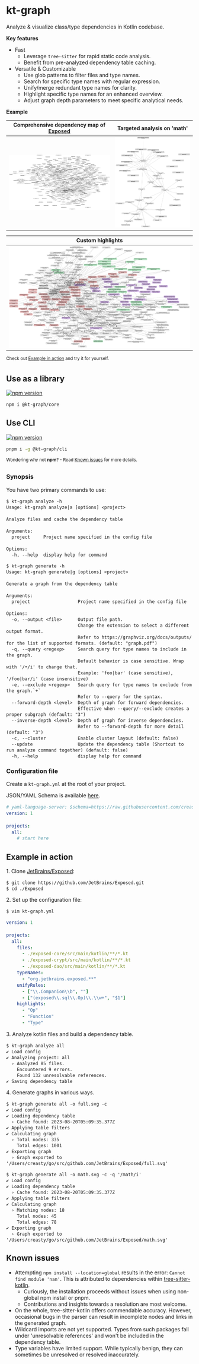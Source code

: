 # kt-graph

Analyze & visualize class/type dependencies in Kotlin codebase.

**Key features**

- Fast
  - Leverage `tree-sitter` for rapid static code analysis.
  - Benefit from pre-analyzed dependency table caching.
- Versatile & Customizable
  - Use glob patterns to filter files and type names.
  - Search for specific type names with regular expression.
  - Unify/merge redundant type names for clarity.
  - Highlight specific type names for an enhanced overview.
  - Adjust graph depth parameters to meet specific analytical needs.

**Example**

| Comprehensive dependency map of [Exposed](https://github.com/JetBrains/Exposed) | Targeted analysis on 'math' |
|---|---|
| ![](./example/exposed_full.svg) | ![](./example/exposed_queried.svg) |

| Custom highlights |
|---|
| ![](./example/exposed_hl.svg) |

<sup>Check out [Example in action](#example-in-action) and try it for yourself.</sup>

## Use as a library

[![npm version](https://badge.fury.io/js/@kt-graph%2Fcore.svg)](https://www.npmjs.com/package/@kt-graph/core)

```sh
npm i @kt-graph/core
```

## Use CLI

[![npm version](https://badge.fury.io/js/@kt-graph%2Fcli.svg)](https://www.npmjs.com/package/@kt-graph/cli)

```sh
pnpm i -g @kt-graph/cli
```
<sup>Wondering why not **npm**? - Read [Known issues](#known-issues) for more details.</sup>

### Synopsis

You have two primary commands to use:

```sh-session
$ kt-graph analyze -h
Usage: kt-graph analyze|a [options] <project>

Analyze files and cache the dependency table

Arguments:
  project     Project name specified in the config file

Options:
  -h, --help  display help for command
```

```sh-session
$ kt-graph generate -h
Usage: kt-graph generate|g [options] <project>

Generate a graph from the dependency table

Arguments:
  project                  Project name specified in the config file

Options:
  -o, --output <file>      Output file path.
                           Change the extension to select a different output format.
                           Refer to https://graphviz.org/docs/outputs/ for the list of supported formats. (default: "graph.pdf")
  -q, --query <regexp>     Search query for type names to include in the graph.
                           Default behavior is case sensitive. Wrap with '/•/i' to change that.
                           Example: 'foo|bar' (case sensitive), '/foo|bar/i' (case insensitive)
  -e, --exclude <regexp>   Search query for type names to exclude from the graph.`+`
                           Refer to --query for the syntax.
  --forward-depth <level>  Depth of graph for forward dependencies.
                           Effective when --query/--exclude creates a proper subgraph (default: "3")
  --inverse-depth <level>  Depth of graph for inverse dependencies.
                           Refer to --forward-depth for more detail (default: "3")
  -c, --cluster            Enable cluster layout (default: false)
  --update                 Update the dependency table (Shortcut to run analyze command together) (default: false)
  -h, --help               display help for command
```

### Configuration file

Create a `kt-graph.yml` at the root of your project.

JSON/YAML Schema is available [here](https://raw.githubusercontent.com/creasty/kt-graph/master/config-schema.json).

```yml
# yaml-language-server: $schema=https://raw.githubusercontent.com/creasty/kt-graph/master/config-schema.json
version: 1

projects:
  all:
    # start here
```

## Example in action

1\. Clone [JetBrains/Exposed](https://github.com/JetBrains/Exposed):

```sh-session
$ git clone https://github.com/JetBrains/Exposed.git
$ cd ./Exposed
```

2\. Set up the configuration file:

```sh-session
$ vim kt-graph.yml
```

```yml
version: 1

projects:
  all:
    files:
      - ./exposed-core/src/main/kotlin/**/*.kt
      - ./exposed-crypt/src/main/kotlin/**/*.kt
      - ./exposed-dao/src/main/kotlin/**/*.kt
    typeNames:
      - "org.jetbrains.exposed.**"
    unifyRules:
      - ["\\.Companion\\b", ""]
      - ["(exposed\\.sql\\.Op)\\.\\w+", "$1"]
    highlights:
      - "Op"
      - "Function"
      - "Type"
```

3\. Analyze kotlin files and build a dependency table.

```sh-session
$ kt-graph analyze all
✔ Load config
✔ Analyzing project: all
  › Analyzed 85 files.
    Encountered 9 errors.
    Found 132 unresolvable references.
✔ Saving dependency table
```

4\. Generate graphs in various ways.

```sh-session
$ kt-graph generate all -o full.svg -c
✔ Load config
✔ Loading dependency table
  › Cache found: 2023-08-20T05:09:35.377Z
✔ Applying table filters
✔ Calculating graph
  › Total nodes: 335
    Total edges: 1001
✔ Exporting graph
  › Graph exported to '/Users/creasty/go/src/github.com/JetBrains/Exposed/full.svg'
```

```sh-session
$ kt-graph generate all -o math.svg -c -q '/math/i'
✔ Load config
✔ Loading dependency table
  › Cache found: 2023-08-20T05:09:35.377Z
✔ Applying table filters
✔ Calculating graph
  › Matching nodes: 18
    Total nodes: 45
    Total edges: 78
✔ Exporting graph
  › Graph exported to '/Users/creasty/go/src/github.com/JetBrains/Exposed/math.svg'
```

## Known issues

- Attempting `npm install --location=global` results in the error: `Cannot find module 'nan'`. This is attributed to dependencies within [tree-sitter-kotlin](https://github.com/fwcd/tree-sitter-kotlin/blob/06a2f6e71c7fcac34addcbf2a4667adad1b9c5a7/package.json#L8).
  - Curiously, the installation proceeds without issues when using non-global npm install or pnpm.
  - Contributions and insights towards a resolution are most welcome.
- On the whole, tree-sitter-kotlin offers commendable accuracy. However, occasional bugs in the parser can result in incomplete nodes and links in the generated graph.
- Wildcard imports are not yet supported. Types from such packages fall under 'unresolvable references' and won't be included in the dependency table.
- Type variables have limited support. While typically benign, they can sometimes be unresolved or resolved inaccurately.
